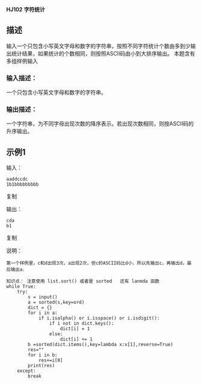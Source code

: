 **HJ102** **字符统计**

## 描述

输入一个只包含小写英文字母和数字的字符串，按照不同字符统计个数由多到少输出统计结果，如果统计的个数相同，则按照ASCII码由小到大排序输出。
本题含有多组样例输入



### 输入描述：

一个只包含小写英文字母和数字的字符串。

### 输出描述：

一个字符串，为不同字母出现次数的降序表示。若出现次数相同，则按ASCII码的升序输出。

## 示例1

输入：

```
aaddccdc
1b1bbbbbbbbb
```

复制

输出：

```
cda
b1
```

复制

说明：

```
第一个样例里，c和d出现3次，a出现2次，但c的ASCII码比d小，所以先输出c，再输出d，最后输出a.
```

```
知识点： 注意使用 list.sort() 或者是 sorted   还有 lanmda 函数
while True:
    try:
        s = input()
        a = sorted(s,key=ord)
        dict = {}
        for i in a:
            if i.isalpha() or i.isspace() or i.isdigit():
                if i not in dict.keys():
                    dict[i] = 1
                else:
                    dict[i] += 1
        b =sorted(dict.items(),key=lambda x:x[1],reverse=True)
        res=""
        for i in b:
            res+=i[0]
        print(res)
    except:
        break
```

